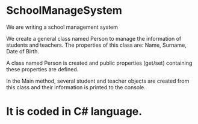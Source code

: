 # SchoolManageSystem

We are writing a school management system

We create a general class named Person to manage the information of students and teachers. The properties of this class are:
Name, Surname, Date of Birth.

A class named Person is created and public properties (get/set) containing these properties are defined.

In the Main method, several student and teacher objects are created from this class and their information is printed to the console.

# It is coded in C# language.
